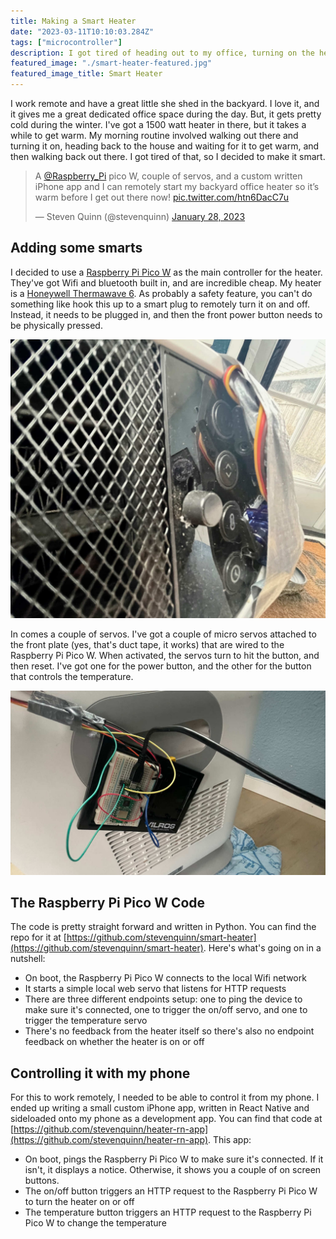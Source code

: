 ```yaml
---
title: Making a Smart Heater
date: "2023-03-11T10:10:03.284Z"
tags: ["microcontroller"]
description: I got tired of heading out to my office, turning on the heater, and waiting for it to get warm. So I made it smart. Here's how.
featured_image: "./smart-heater-featured.jpg"
featured_image_title: Smart Heater
---
```


I work remote and have a great little she shed in the backyard. I love it, and it gives me a great dedicated office space during the day. But, it gets pretty cold during the winter. I've got a 1500 watt heater in there, but it takes a while to get warm. My morning routine involved walking out there and turning it on, heading back to the house and waiting for it to get warm, and then walking back out there. I got tired of that, so I decided to make it smart.


<blockquote class="twitter-tweet"><p lang="en" dir="ltr">A <a href="https://twitter.com/Raspberry_Pi?ref_src=twsrc%5Etfw">@Raspberry_Pi</a> pico W, couple of servos, and a custom written iPhone app and I can remotely start my backyard office heater so it’s warm before I get out there now! <a href="https://t.co/htn6DacC7u">pic.twitter.com/htn6DacC7u</a></p>&mdash; Steven Quinn (@stevenquinn) <a href="https://twitter.com/stevenquinn/status/1619372557244977152?ref_src=twsrc%5Etfw">January 28, 2023</a></blockquote>


## Adding some smarts

I decided to use a [Raspberry Pi Pico W](https://www.adafruit.com/product/5526) as the main controller for the heater. They've got Wifi and bluetooth built in, and are incredible cheap. My heater is a [Honeywell Thermawave 6](https://www.amazon.com/Honeywell-ThermaWave-Ceramic-Technology-Heater/dp/B0977QFH5X/ref=sxts_rp_s_a_1_0). As probably a safety feature, you can't do something like hook this up to a smart plug to remotely turn it on and off. Instead, it needs to be plugged in, and then the front power button needs to be physically pressed.

![Smart Heater Close](./smart-heater-1.jpg)

In comes a couple of servos. I've got a couple of micro servos attached to the front plate (yes, that's duct tape, it works) that are wired to the Raspberry Pi Pico W. When activated, the servos turn to hit the button, and then reset. I've got one for the power button, and the other for the button that controls the temperature. 

![Smart Heater Back](./smart-heater-3.jpg)

## The Raspberry Pi Pico W Code

The code is pretty straight forward and written in Python. You can find the repo for it at [https://github.com/stevenquinn/smart-heater](https://github.com/stevenquinn/smart-heater). Here's what's going on in a nutshell:

* On boot, the Raspberry Pi Pico W connects to the local Wifi network
* It starts a simple local web servo that listens for HTTP requests
* There are three different endpoints setup: one to ping the device to make sure it's connected, one to trigger the on/off servo, and one to trigger the temperature servo
* There's no feedback from the heater itself so there's also no endpoint feedback on whether the heater is on or off

## Controlling it with my phone

For this to work remotely, I needed to be able to control it from my phone. I ended up writing a small custom iPhone app, written in React Native and sideloaded onto my phone as a development app. You can find that code at [https://github.com/stevenquinn/heater-rn-app](https://github.com/stevenquinn/heater-rn-app). This app:

* On boot, pings the Raspberry Pi Pico W to make sure it's connected. If it isn't, it displays a notice. Otherwise, it shows you a couple of on screen buttons.
* The on/off button triggers an HTTP request to the Raspberry Pi Pico W to turn the heater on or off
* The temperature button triggers an HTTP request to the Raspberry Pi Pico W to change the temperature